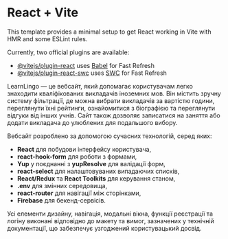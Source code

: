 # React + Vite

This template provides a minimal setup to get React working in Vite with HMR and some ESLint rules.

Currently, two official plugins are available:

- [@vitejs/plugin-react](https://github.com/vitejs/vite-plugin-react/blob/main/packages/plugin-react/README.md) uses [Babel](https://babeljs.io/) for Fast Refresh
- [@vitejs/plugin-react-swc](https://github.com/vitejs/vite-plugin-react-swc) uses [SWC](https://swc.rs/) for Fast Refresh

LearnLingo — це вебсайт, який допомагає користувачам легко знаходити кваліфікованих викладачів іноземних мов. Він містить зручну систему фільтрації, де можна вибрати викладачів за вартістю години, переглянути їхні рейтинги, ознайомитися з біографією та переглянути відгуки від інших учнів. Сайт також дозволяє записатися на заняття або додати викладача до улюблених для подальшого вибору.

Вебсайт розроблено за допомогою сучасних технологій, серед яких:

- **React** для побудови інтерфейсу користувача,
- **react-hook-form** для роботи з формами,
- **Yup** у поєднанні з **yupResolve** для валідації форм,
- **react-select** для налаштовуваних випадаючих списків,
- **React/Redux** та **React Toolkits** для керування станом,
- **.env** для змінних середовища,
- **react-router** для навігації між сторінками,
- **Firebase** для бекенд-сервісів.

Усі елементи дизайну, навігація, модальні вікна, функції реєстрації та логіну виконані відповідно до макету та вимог, зазначених у технічній документації, що забезпечує узгоджений користувацький досвід.
